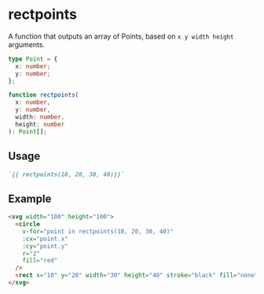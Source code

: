 # rectpoints

A function that outputs an array of Points, based on `x y width height` arguments.

```ts
type Point = {
  x: number;
  y: number;
};

function rectpoints(
  x: number,
  y: number,
  width: number,
  height: number
): Point[];
```

## Usage

```md
`{{ rectpoints(10, 20, 30, 40)}}`
```

## Example

```md
<svg width="100" height="100">
  <circle
    v-for="point in rectpoints(10, 20, 30, 40)"
    :cx="point.x"
    :cy="point.y"
    r="2"
    fill="red"
  />
  <rect x="10" y="20" width="30" height="40" stroke="black" fill="none" />
</svg>
```
